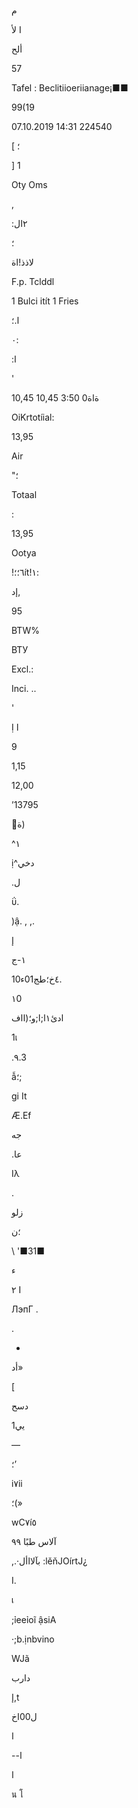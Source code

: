 م

لأ
I

ألح

57

Tafel :
Beclitiioeriianage¡■■

99(19

07.10.2019  14:31
224540

[
؛

]
1

Oty  Oms

,

:٢ال

؛

لاذذ!اة

F.p.  Tclddl

 1 Bulci itít
1  Fries

 ا.؛

٠:

:ا

'

10,45 10,45
3:50
 ةاة0

OiKrtotíial:

13,95

Air

 "؛

Totaal

:

13,95

Ootya

!٦؛؛ít!١:

إد,

95

BTW%

ВТУ

Excl.:

Inci. ..

'

Ị
ا

9

1,15

12,00

’13795

ة)

^١

ị^دخي

\.ل

ΰ.

)ậ. , ,.

إ

١-ج

٤خ؛طج01ء10.

١0

ادئ١ا;ا;و؛(ااف

1เ

 .٩.3

ẫ؛;

gi  It

Æ.Ef

جه

 .عا

Ιλ

.

 زلو

 ؛ن

\ '■31■

ء

٢
I

ЛэпГ .

 .

 -

 أد»

[

دسح

1يي

—

؛’

i٧ii

؛(»

wC٧í٥

 آلاس
طبًا
٩٩

,.·بآلااأل
:lěňJOírtJ¿

I.

 เ

;ỉeeỉoĩ ậsiA

·;b.ịnbvino

WJã

 دارب

إ,t

 ل00اخ

ا

--ا

ا

น
โ
